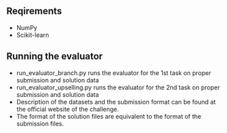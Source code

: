 ## Reqirements

* NumPy
* Scikit-learn

## Running the evaluator

* run_evaluator_branch.py runs the evaluator for the 1st task on proper submission and solution data
* run_evaluator_upselling.py runs the evaluator for the 2nd task on proper submission and solution data
* Description of the datasets and the submission format can be found at the official website of the challenge.
* The format of the solution files are equivalent to the format of the submission files.
